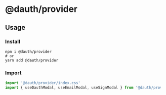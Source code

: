 # @dauth/provider

## Usage

### Install

```shell
npm i @dauth/provider
# or
yarn add @dauth/provider
```

### Import

```javascript
import '@dauth/provider/index.css'
import { useDauthModal, useEmailModal, useSignModal } from '@dauth/provider'
```

